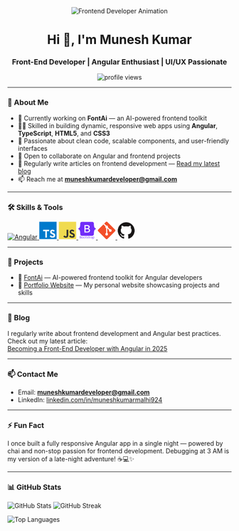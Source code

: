 <p align="center">
  <img src="https://cdn.dribbble.com/users/605/screenshots/15458147/media/3a3f9d52c9e79c1f54006159a96e1f5b.gif" alt="Frontend Developer Animation" width="400" />
</p>
<h1 align="center">Hi 👋, I'm Munesh Kumar</h1>
<h3 align="center">Front-End Developer | Angular Enthusiast | UI/UX Passionate</h3>

<p align="center">
  <img src="https://komarev.com/ghpvc/?username=muneshkumar194&label=Profile%20views&color=0e75b6&style=flat" alt="profile views" />
</p>

---

### 🚀 About Me

- 🔭 Currently working on **FontAi** — an AI-powered frontend toolkit  
- 👨‍💻 Skilled in building dynamic, responsive web apps using **Angular**, **TypeScript**, **HTML5**, and **CSS3**  
- 🌱 Passionate about clean code, scalable components, and user-friendly interfaces  
- 🤝 Open to collaborate on Angular and frontend projects  
- 📝 Regularly write articles on frontend development — [Read my latest blog](https://frontenddeveloperwebsiteangular20k25.blogspot.com/2025/05/becoming-front-end-developer-with.html)  
- 📫 Reach me at **muneshkumardeveloper@gmail.com**  

---

### 🛠️ Skills & Tools

<p align="left"> 
  <a href="https://angular.io" target="_blank" rel="noreferrer"> 
    <img src="https://angular.io/assets/images/logos/angular/angular.svg" alt="Angular" width="40" height="40"/> 
  </a> 
  <a href="https://www.typescriptlang.org/" target="_blank" rel="noreferrer"> 
    <img src="https://raw.githubusercontent.com/devicons/devicon/master/icons/typescript/typescript-original.svg" alt="TypeScript" width="40" height="40"/> 
  </a> 
  <a href="https://developer.mozilla.org/en-US/docs/Web/JavaScript" target="_blank" rel="noreferrer"> 
    <img src="https://raw.githubusercontent.com/devicons/devicon/master/icons/javascript/javascript-original.svg" alt="JavaScript" width="40" height="40"/> 
  </a> 
  <a href="https://getbootstrap.com" target="_blank" rel="noreferrer"> 
    <img src="https://raw.githubusercontent.com/devicons/devicon/master/icons/bootstrap/bootstrap-plain-wordmark.svg" alt="Bootstrap" width="40" height="40"/> 
  </a>
  <a href="https://git-scm.com/" target="_blank" rel="noreferrer"> 
    <img src="https://raw.githubusercontent.com/devicons/devicon/master/icons/git/git-original.svg" alt="Git" width="40" height="40"/> 
  </a>
  <a href="https://github.com" target="_blank" rel="noreferrer"> 
    <img src="https://raw.githubusercontent.com/devicons/devicon/master/icons/github/github-original.svg" alt="GitHub" width="40" height="40"/> 
  </a>
</p>

---

### 💼 Projects

- 🔗 [FontAi](https://github.com/muneshkumar194/fontai) — AI-powered frontend toolkit for Angular developers  
- 🔗 [Portfolio Website](https://muneshkumar194.github.io/muneshkumar_ai/) — My personal website showcasing projects and skills  

---

### 📝 Blog

I regularly write about frontend development and Angular best practices. Check out my latest article:  
[Becoming a Front-End Developer with Angular in 2025](https://frontenddeveloperwebsiteangular20k25.blogspot.com/2025/05/becoming-front-end-developer-with.html)  

---

### 📫 Contact Me

- Email: **muneshkumardeveloper@gmail.com**  
- LinkedIn: [linkedin.com/in/muneshkumarmalhi924](https://www.linkedin.com/in/muneshkumarmalhi924/)  

---

### ⚡ Fun Fact

I once built a fully responsive Angular app in a single night — powered by chai and non-stop passion for frontend development. Debugging at 3 AM is my version of a late-night adventure! ☕💻✨

---

### 📊 GitHub Stats

<p align="left">
  <img src="https://github-readme-stats.vercel.app/api?username=muneshkumar194&show_icons=true&locale=en&theme=radical" alt="GitHub Stats" />
  <img src="https://github-readme-streak-stats.herokuapp.com/?user=muneshkumar194&theme=radical" alt="GitHub Streak" />
</p>
<p align="left">
  <img src="https://github-readme-stats.vercel.app/api/top-langs/?username=muneshkumar194&layout=compact&theme=radical" alt="Top Languages" />
</p>
